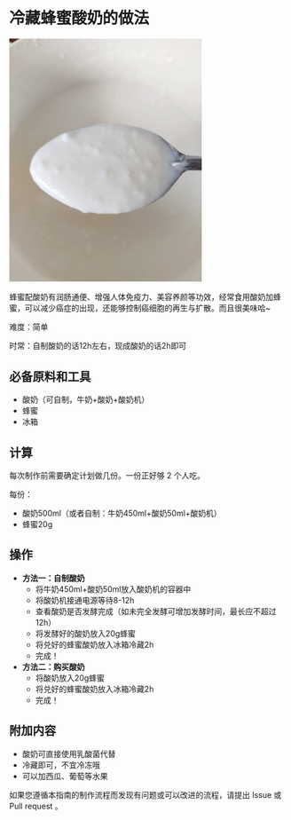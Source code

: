# 冷藏蜂蜜酸奶的做法

<img src="./image-20220709171819056.png" alt="image-20220709171819056" style="zoom:50%;" />

蜂蜜配酸奶有润肠通便、增强人体免疫力、美容养颜等功效，经常食用酸奶加蜂蜜，可以减少癌症的出现，还能够控制癌细胞的再生与扩散。而且很美味哈~

难度：简单

时常：自制酸奶的话12h左右，现成酸奶的话2h即可

## 必备原料和工具

- 酸奶（可自制，牛奶+酸奶+酸奶机）
- 蜂蜜
- 冰箱

## 计算

每次制作前需要确定计划做几份。一份正好够 2 个人吃。

每份：

- 酸奶500ml（或者自制：牛奶450ml+酸奶50ml+酸奶机）
- 蜂蜜20g

## 操作

- **方法一：自制酸奶**
  - 将牛奶450ml+酸奶50ml放入酸奶机的容器中
  - 将酸奶机接通电源等待8-12h
  - 查看酸奶是否发酵完成（如未完全发酵可增加发酵时间，最长应不超过12h）
  - 将发酵好的酸奶放入20g蜂蜜
  - 将兑好的蜂蜜酸奶放入冰箱冷藏2h
  - 完成！
- **方法二：购买酸奶**
  - 将酸奶放入20g蜂蜜
  - 将兑好的蜂蜜酸奶放入冰箱冷藏2h
  - 完成！

## 附加内容

- 酸奶可直接使用乳酸菌代替
- 冷藏即可，不宜冷冻哦
- 可以加西瓜、葡萄等水果

如果您遵循本指南的制作流程而发现有问题或可以改进的流程，请提出 Issue 或 Pull request 。

